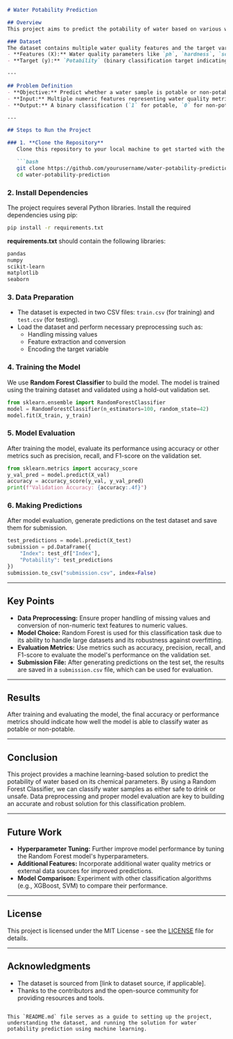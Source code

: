 ```markdown
# Water Potability Prediction

## Overview
This project aims to predict the potability of water based on various water quality parameters using machine learning techniques. The goal is to classify water samples as either potable (safe to drink) or non-potable (unsafe to drink). The model uses features such as pH, hardness, conductivity, and other chemical properties of the water to make the prediction.

### Dataset
The dataset contains multiple water quality features and the target variable `Potability` that indicates whether the water is potable (`1`) or non-potable (`0`). The dataset consists of:
- **Features (X):** Water quality parameters like `ph`, `hardness`, `solids`, `chloramines`, `sulfate`, `conductivity`, `organic_carbon`, `density`, etc.
- **Target (y):** `Potability` (binary classification target indicating potable or non-potable water).

---

## Problem Definition
- **Objective:** Predict whether a water sample is potable or non-potable based on various quality parameters.
- **Input:** Multiple numeric features representing water quality metrics.
- **Output:** A binary classification (`1` for potable, `0` for non-potable).

---

## Steps to Run the Project

### 1. **Clone the Repository**
   Clone this repository to your local machine to get started with the project.

   ```bash
   git clone https://github.com/yourusername/water-potability-prediction.git
   cd water-potability-prediction
   ```

### 2. **Install Dependencies**
   The project requires several Python libraries. Install the required dependencies using pip:

   ```bash
   pip install -r requirements.txt
   ```

   **requirements.txt** should contain the following libraries:
   ```txt
   pandas
   numpy
   scikit-learn
   matplotlib
   seaborn
   ```

### 3. **Data Preparation**
   - The dataset is expected in two CSV files: `train.csv` (for training) and `test.csv` (for testing).
   - Load the dataset and perform necessary preprocessing such as:
     - Handling missing values
     - Feature extraction and conversion
     - Encoding the target variable

### 4. **Training the Model**
   We use **Random Forest Classifier** to build the model. The model is trained using the training dataset and validated using a hold-out validation set.

   ```python
   from sklearn.ensemble import RandomForestClassifier
   model = RandomForestClassifier(n_estimators=100, random_state=42)
   model.fit(X_train, y_train)
   ```

### 5. **Model Evaluation**
   After training the model, evaluate its performance using accuracy or other metrics such as precision, recall, and F1-score on the validation set.

   ```python
   from sklearn.metrics import accuracy_score
   y_val_pred = model.predict(X_val)
   accuracy = accuracy_score(y_val, y_val_pred)
   print(f"Validation Accuracy: {accuracy:.4f}")
   ```

### 6. **Making Predictions**
   After model evaluation, generate predictions on the test dataset and save them for submission.

   ```python
   test_predictions = model.predict(X_test)
   submission = pd.DataFrame({
       "Index": test_df["Index"],
       "Potability": test_predictions
   })
   submission.to_csv("submission.csv", index=False)
   ```

---

## Key Points
- **Data Preprocessing:** Ensure proper handling of missing values and conversion of non-numeric text features to numeric values.
- **Model Choice:** Random Forest is used for this classification task due to its ability to handle large datasets and its robustness against overfitting.
- **Evaluation Metrics:** Use metrics such as accuracy, precision, recall, and F1-score to evaluate the model's performance on the validation set.
- **Submission File:** After generating predictions on the test set, the results are saved in a `submission.csv` file, which can be used for evaluation.

---

## Results
After training and evaluating the model, the final accuracy or performance metrics should indicate how well the model is able to classify water as potable or non-potable.

---

## Conclusion
This project provides a machine learning-based solution to predict the potability of water based on its chemical parameters. By using a Random Forest Classifier, we can classify water samples as either safe to drink or unsafe. Data preprocessing and proper model evaluation are key to building an accurate and robust solution for this classification problem.

---

## Future Work
- **Hyperparameter Tuning:** Further improve model performance by tuning the Random Forest model's hyperparameters.
- **Additional Features:** Incorporate additional water quality metrics or external data sources for improved predictions.
- **Model Comparison:** Experiment with other classification algorithms (e.g., XGBoost, SVM) to compare their performance.

---

## License
This project is licensed under the MIT License - see the [LICENSE](LICENSE) file for details.

---

## Acknowledgments
- The dataset is sourced from [link to dataset source, if applicable].
- Thanks to the contributors and the open-source community for providing resources and tools.

```

This `README.md` file serves as a guide to setting up the project, understanding the dataset, and running the solution for water potability prediction using machine learning.

